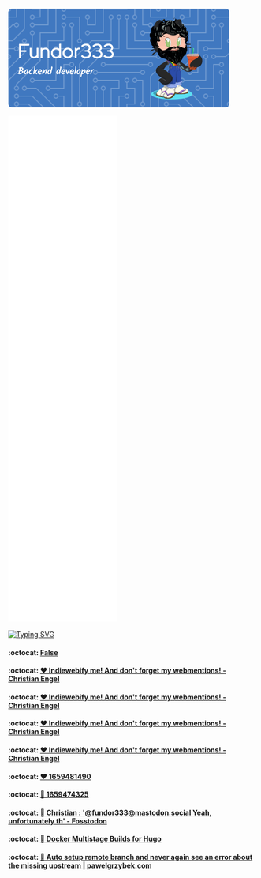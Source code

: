 ![Header](./github-header-image.png)

![Metrics](/github-metrics.svg)

[![Typing SVG](https://readme-typing-svg.herokuapp.com?color=FF4137&lines=Some+of+my+posts)](https://git.io/typing-svg)
<!--START_SECTION:feed-->
#### :octocat: [False](https:&#x2F;&#x2F;fundor333.com&#x2F;social&#x2F;2022&#x2F;08&#x2F;03&#x2F;1659509903&#x2F;) 

#### :octocat: [❤ Indiewebify me! And don&#39;t forget my webmentions! - Christian Engel](https:&#x2F;&#x2F;fundor333.com&#x2F;social&#x2F;2022&#x2F;08&#x2F;02&#x2F;1659483336&#x2F;) 

#### :octocat: [❤ Indiewebify me! And don&#39;t forget my webmentions! - Christian Engel](https:&#x2F;&#x2F;fundor333.com&#x2F;social&#x2F;2022&#x2F;08&#x2F;02&#x2F;1659482818&#x2F;) 

#### :octocat: [❤ Indiewebify me! And don&#39;t forget my webmentions! - Christian Engel](https:&#x2F;&#x2F;fundor333.com&#x2F;social&#x2F;2022&#x2F;08&#x2F;02&#x2F;1659482813&#x2F;) 

#### :octocat: [❤ Indiewebify me! And don&#39;t forget my webmentions! - Christian Engel](https:&#x2F;&#x2F;fundor333.com&#x2F;social&#x2F;2022&#x2F;08&#x2F;02&#x2F;1659482812&#x2F;) 

#### :octocat: [❤ 1659481490](https:&#x2F;&#x2F;fundor333.com&#x2F;social&#x2F;2022&#x2F;08&#x2F;02&#x2F;1659481490&#x2F;) 

#### :octocat: [🔁 1659474325](https:&#x2F;&#x2F;fundor333.com&#x2F;social&#x2F;2022&#x2F;08&#x2F;02&#x2F;1659474325&#x2F;) 

#### :octocat: [💬 Christian : &#39;@fundor333@mastodon.social Yeah, unfortunately th&#39; - Fosstodon](https:&#x2F;&#x2F;fundor333.com&#x2F;social&#x2F;2022&#x2F;08&#x2F;02&#x2F;1659473076&#x2F;) 

#### :octocat: [🔖 Docker Multistage Builds for Hugo](https:&#x2F;&#x2F;fundor333.com&#x2F;social&#x2F;2022&#x2F;08&#x2F;01&#x2F;docker-multistage-builds-for-hugo&#x2F;) 

#### :octocat: [🔖 Auto setup remote branch and never again see an error about the missing upstream | pawelgrzybek.com](https:&#x2F;&#x2F;fundor333.com&#x2F;social&#x2F;2022&#x2F;07&#x2F;17&#x2F;auto-setup-remote-branch-and-never-again-see-an-error-about-the-missing-upstream--pawelgrzybekcom&#x2F;) 

<!--END_SECTION:feed-->
